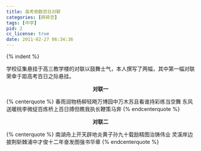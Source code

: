 ```yaml
---
title: 高考倒数百日对联
categories: [碎碎念]
tags: [中学]
pid: 2
cc_license: true
date: 2011-02-27 06:34:36
---
```


<!-- 段首空两格 -->{% indent %} 

学校征集悬挂于高三教学楼的对联以鼓舞士气，本人撰写了两幅，其中第一幅对联荣幸于距高考百日之际悬挂。

**<center>对联一</center>**

{% centerquote %}
春雨润物杨柳轻飏万博园中万木苏且看谁持彩练当空舞
东风送暖桃李微绽百炼桥上百日搏但瞧我执长鞭策马奔
{% endcenterquote %}

**<center>对联二</center>**

{% centerquote %}
南湖舟上开天辟地炎黄子孙九十载励精图治铸伟业
灵溪岸边披荆斩棘浦中才俊十二年奋发图强书华章
{% endcenterquote %}